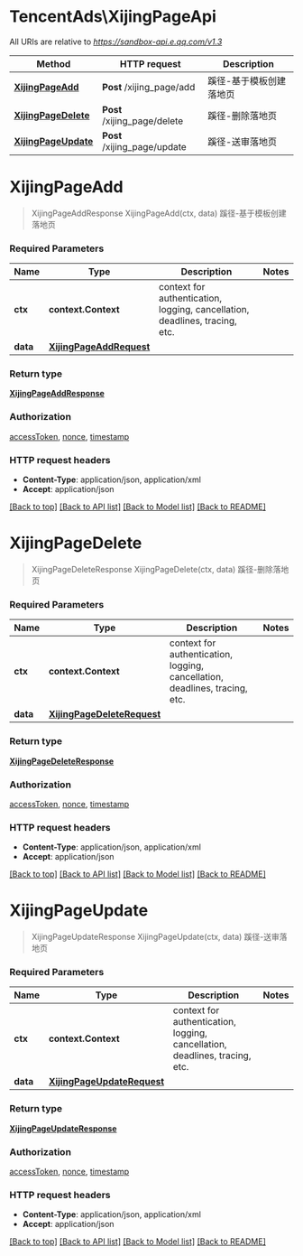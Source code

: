 # TencentAds\XijingPageApi

All URIs are relative to *https://sandbox-api.e.qq.com/v1.3*

Method | HTTP request | Description
------------- | ------------- | -------------
[**XijingPageAdd**](XijingPageApi.md#XijingPageAdd) | **Post** /xijing_page/add | 蹊径-基于模板创建落地页
[**XijingPageDelete**](XijingPageApi.md#XijingPageDelete) | **Post** /xijing_page/delete | 蹊径-删除落地页
[**XijingPageUpdate**](XijingPageApi.md#XijingPageUpdate) | **Post** /xijing_page/update | 蹊径-送审落地页


# **XijingPageAdd**
> XijingPageAddResponse XijingPageAdd(ctx, data)
蹊径-基于模板创建落地页

### Required Parameters

Name | Type | Description  | Notes
------------- | ------------- | ------------- | -------------
 **ctx** | **context.Context** | context for authentication, logging, cancellation, deadlines, tracing, etc.
  **data** | [**XijingPageAddRequest**](XijingPageAddRequest.md)|  | 

### Return type

[**XijingPageAddResponse**](XijingPageAddResponse.md)

### Authorization

[accessToken](../README.md#accessToken), [nonce](../README.md#nonce), [timestamp](../README.md#timestamp)

### HTTP request headers

 - **Content-Type**: application/json, application/xml
 - **Accept**: application/json

[[Back to top]](#) [[Back to API list]](../README.md#documentation-for-api-endpoints) [[Back to Model list]](../README.md#documentation-for-models) [[Back to README]](../README.md)

# **XijingPageDelete**
> XijingPageDeleteResponse XijingPageDelete(ctx, data)
蹊径-删除落地页

### Required Parameters

Name | Type | Description  | Notes
------------- | ------------- | ------------- | -------------
 **ctx** | **context.Context** | context for authentication, logging, cancellation, deadlines, tracing, etc.
  **data** | [**XijingPageDeleteRequest**](XijingPageDeleteRequest.md)|  | 

### Return type

[**XijingPageDeleteResponse**](XijingPageDeleteResponse.md)

### Authorization

[accessToken](../README.md#accessToken), [nonce](../README.md#nonce), [timestamp](../README.md#timestamp)

### HTTP request headers

 - **Content-Type**: application/json, application/xml
 - **Accept**: application/json

[[Back to top]](#) [[Back to API list]](../README.md#documentation-for-api-endpoints) [[Back to Model list]](../README.md#documentation-for-models) [[Back to README]](../README.md)

# **XijingPageUpdate**
> XijingPageUpdateResponse XijingPageUpdate(ctx, data)
蹊径-送审落地页

### Required Parameters

Name | Type | Description  | Notes
------------- | ------------- | ------------- | -------------
 **ctx** | **context.Context** | context for authentication, logging, cancellation, deadlines, tracing, etc.
  **data** | [**XijingPageUpdateRequest**](XijingPageUpdateRequest.md)|  | 

### Return type

[**XijingPageUpdateResponse**](XijingPageUpdateResponse.md)

### Authorization

[accessToken](../README.md#accessToken), [nonce](../README.md#nonce), [timestamp](../README.md#timestamp)

### HTTP request headers

 - **Content-Type**: application/json, application/xml
 - **Accept**: application/json

[[Back to top]](#) [[Back to API list]](../README.md#documentation-for-api-endpoints) [[Back to Model list]](../README.md#documentation-for-models) [[Back to README]](../README.md)

